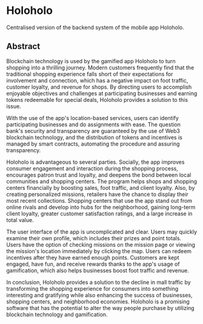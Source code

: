 # Holoholo
Centralised version of the backend system of the mobile app Holoholo. 

## Abstract
Blockchain technology is used by the gamified app Holoholo to turn shopping into a thrilling journey. Modern customers frequently find that the traditional shopping experience falls short of their expectations for involvement and connection, which has a negative impact on foot traffic, customer loyalty, and revenue for shops. By directing users to accomplish enjoyable objectives and challenges at participating businesses and earning tokens redeemable for special deals, Holoholo provides a solution to this issue.

With the use of the app's location-based services, users can identify participating businesses and do assignments with ease. The question bank's security and transparency are guaranteed by the use of Web3 blockchain technology, and the distribution of tokens and incentives is managed by smart contracts, automating the procedure and assuring transparency.

Holoholo is advantageous to several parties. Socially, the app improves consumer engagement and interaction during the shopping process, encourages patron trust and loyalty, and deepens the bond between local communities and shopping centers. The program helps shops and shopping centers financially by boosting sales, foot traffic, and client loyalty. Also, by creating personalized missions, retailers have the chance to display their most recent collections. Shopping centers that use the app stand out from online rivals and develop into hubs for the neighborhood, gaining long-term client loyalty, greater customer satisfaction ratings, and a large increase in total value.

The user interface of the app is uncomplicated and clear. Users may quickly examine their own profile, which includes their prizes and point totals. Users have the option of checking missions on the mission page or viewing the mission's location immediately by clicking the map. Users can redeem incentives after they have earned enough points. Customers are kept engaged, have fun, and receive rewards thanks to the app's usage of gamification, which also helps businesses boost foot traffic and revenue.

In conclusion, Holoholo provides a solution to the decline in mall traffic by transforming the shopping experience for consumers into something interesting and gratifying while also enhancing the success of businesses, shopping centers, and neighborhood economies. Holoholo is a promising software that has the potential to alter the way people purchase by utilizing blockchain technology and gamification.
